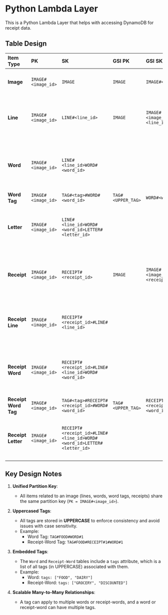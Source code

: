 # Python Lambda Layer

This is a Python Lambda Layer that helps with accessing DynamoDB for receipt data.

## Table Design

| Item Type                | PK                 | SK                                                                    | GSI PK            | GSI SK                                   | Attributes                                                                                                             |
|:-------------------------|:-------------------|:----------------------------------------------------------------------|:------------------|:-----------------------------------------|:-----------------------------------------------------------------------------------------------------------------------|
| **Image**                | `IMAGE#<image_id>` | `IMAGE`                                                               | `IMAGE`           | `IMAGE#<image_id>`                       | `width`, `height`, `timestamp_added`, `s3_bucket`, `s3_key`, `sha256`                                                  |
| **Line**                 | `IMAGE#<image_id>` | `LINE#<line_id>`                                                      | `IMAGE`           | `IMAGE#<image_id>#LINE#<line_id>`        | `text`, `top_right`, `top_left`, `bottom_right`, `bottom_left`, `angle_degrees`, `angle_radians`, `confidence`         |
| **Word**                 | `IMAGE#<image_id>` | `LINE#<line_id>WORD#<word_id>`                                        |                   |                                          | `text`, `tags`, `top_right`, `top_left`, `bottom_right`, `bottom_left`, `angle_degrees`, `angle_radians`, `confidence` |
| **Word Tag**             | `IMAGE#<image_id>` | `TAG#<tag>#WORD#<word_id>`                                            | `TAG#<UPPER_TAG>` | `WORD#<word_id>`                         | `tag_name`                                                                                                             |
| **Letter**               | `IMAGE#<image_id>` | `LINE#<line_id>WORD#<word_id>LETTER#<letter_id>`                      |                   |                                          | `text`, `top_right`, `top_left`, `bottom_right`, `bottom_left`, `angle_degrees`, `angle_radians`, `confidence`         |
| **Receipt**              | `IMAGE#<image_id>` | `RECEIPT#<receipt_id>`                                                | `IMAGE`           | `IMAGE#<image_id>#RECEIPT#<receipt_id>`  | `width`, `height`, `timestamp_added`, `s3_bucket`, `s3_key`, `top_left`, `bottom_right`, `bottom_left`, `sha256`       |
| **Receipt Line**         | `IMAGE#<image_id>` | `RECEIPT#<receipt_id>#LINE#<line_id>`                                 |                   |                                          | `text`, `top_right`, `top_left`, `bottom_right`, `bottom_left`, `angle_degrees`, `angle_radians`, `confidence`         |
| **Receipt Word**         | `IMAGE#<image_id>` | `RECEIPT#<receipt_id>#LINE#<line_id>WORD#<word_id>`                   |                   |                                          | `text`, `tags`, `top_right`, `top_left`, `bottom_right`, `bottom_left`, `angle_degrees`, `angle_radians`, `confidence` |
| **Receipt Word Tag**     | `IMAGE#<image_id>` | `TAG#<tag>#RECEIPT#<receipt_id>#WORD#<word_id>`                       | `TAG#<UPPER_TAG>` | `RECEIPT#<receipt_id>#WORD#<word_id>`    | `tag_name`                                                                                                             |
| **Receipt Letter**       | `IMAGE#<image_id>` | `RECEIPT#<receipt_id>#LINE#<line_id>WORD#<word_id>LETTER#<letter_id>` |                   |                                          | `text`, `top_right`, `top_left`, `bottom_right`, `bottom_left`, `angle_degrees`, `angle_radians`, `confidence`         |

## Key Design Notes

1. **Unified Partition Key**:

   - All items related to an image (lines, words, word tags, receipts) share the same partition key (`PK = IMAGE#<image_id>`).

2. **Uppercased Tags**:

   - All tags are stored in **UPPERCASE** to enforce consistency and avoid issues with case sensitivity.
   - Example:
     - Word Tag: `TAG#FOOD#WORD#1`
     - Receipt-Word Tag: `TAG#FOOD#RECEIPT#1#WORD#1`

3. **Embedded Tags**:

   - The `Word` and `Receipt-Word` tables include a `tags` attribute, which is a list of all tags (in UPPERCASE) associated with them.
   - Example:
     - Word: `tags: ["FOOD", "DAIRY"]`
     - Receipt-Word: `tags: ["GROCERY", "DISCOUNTED"]`

4. **Scalable Many-to-Many Relationships**:
   - A tag can apply to multiple words or receipt-words, and a word or receipt-word can have multiple tags.
